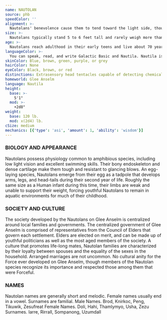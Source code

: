 ```yaml
---
name: NAUTOLAN
source: phb
speedColor: ''
alignment: >-
  Nautolans' benevolence cause them to tend toward the light side, though there are exceptions.
size: >-
  Nautolans typically stand 5 to 6 feet tall and rarely weigh more than 160 lbs. Regardless of your position in that range, your size is Medium.
age: >-
  Nautolans reach adulthood in their early teens and live about 70 years on average.
languageColor: >-
  You can speak, read, and write Galactic Basic and Nautila. Nautila is unique in that it can only be properly pronounced underwater due to its use of pheromones in addition to spoken sounds. In any other environment, the language loses a great amount of detail; that nautolans nd this annoying.
skinColor: Blue, brown, green, purple, or grey
hairColor: None
eyeColor: Black, brown, or red
distinctions: Extrasensory head tentacles capable of detecting chemicals
homeworld: Glee Anselm
language: Nautila
height:
  base: >-
    5'1"
  mod: >-
    +2d8"
weight:
  base: 120 lb.
  mod: x(2d4) lb. 
cSize: medium
mechanics: [{'type': 'asi', 'amount': 1, 'ability': 'wisdom'}]
---
```

### BIOLOGY AND APPEARANCE
Nautolans possess physiology common to amphibious
species, including low light vision and excellent
swimming skills. Their bony endoskeleton and dense
cartilage make them tough and resistant to glancing
blows. An egg-laying species, Nautolans emerge from
their egg as a tadpole that develops arms, legs, and
head-tails during their second year of life. Roughly the
same size as a Human infant during this time, their
limbs are weak and unable to support their weight,
forcing youthful Nautolans to remain in aquatic
environments for much of their childhood.

### SOCIETY AND CULTURE
The society developed by the Nautolans on Glee
Anselm is centralized around local families and
governments. The centralized government of Glee
Anselm is comprised of representatives from the
Council of Elders that govern each settlement. Elders
are elected on merit, and can be made up of youthful
politicians as well as the most aged members of the
society. A culture that promotes life-long mates,
Nautolan families are characterized by their loyalty
between spouses and the equality of the sexes in the
household. Arranged marriages are not uncommon.
No cultural anity for the Force ever developed on
Glee Anselm, though members of the Nautolan species
recognize its importance and respected those among
them that were Forceful.

### NAMES
Nautolan names are generally short and melodic.
Female names usually end in a vowel. Surnames are
familial.
Male Names. Brod, Knirkoc, Peng, Tikuwik, Zesufreat
Female Names. Doli, Hahi, Thamlymyo, Usha, Zezu
Surnames. Iarre, Rirrall, Sompanong, Uzumdall
